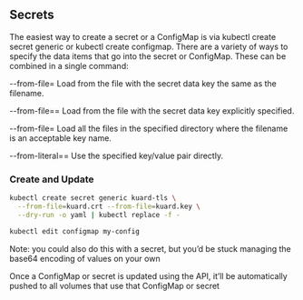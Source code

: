 ## Secrets

The easiest way to create a secret or a ConfigMap is via kubectl create secret generic or kubectl create configmap. There are a variety of ways to specify the data items that go into the secret or ConfigMap. These can be combined in a single command:

--from-file=<filename>
Load from the file with the secret data key the same as the filename.

--from-file=<key>=<filename>
Load from the file with the secret data key explicitly specified.

--from-file=<directory>
Load all the files in the specified directory where the filename is an acceptable key name.

--from-literal=<key>=<value>
Use the specified key/value pair directly.

### Create and Update

```bash
kubectl create secret generic kuard-tls \
  --from-file=kuard.crt --from-file=kuard.key \
  --dry-run -o yaml | kubectl replace -f -
```

```bash
kubectl edit configmap my-config
```
Note:
you could also do this with a secret, but you’d be stuck managing the base64 encoding of values on your own

Once a ConfigMap or secret is updated using the API, it’ll be automatically pushed to all volumes that use that ConfigMap or secret
